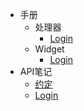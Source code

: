 - 手册
  - 处理器
    - [Login](./手册/处理器/Login.md)
  - Widget
    - [Login](./手册/Widgets/Login.md)
- API笔记
  - [约定](note/index.md)
  - [Login](note/Login.md)

